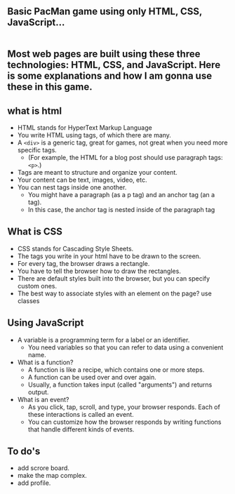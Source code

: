## Basic PacMan game using only  HTML, CSS, JavaScript...

<img src="screenshot.PMG" alt="">

## Most web pages are built using these three technologies: HTML, CSS, and JavaScript. Here is some explanations and how I am gonna use these in this game.

## what is html

- HTML stands for HyperText Markup Language
- You write HTML using tags, of which there are many.
- A `<div>` is a generic tag, great for games, not great when you need more specific tags.
  - (For example, the HTML for a blog post should use paragraph tags: `<p>`.)
- Tags are meant to structure and organize your content.
- Your content can be text, images, video, etc.
- You can nest tags inside one another.
  - You might have a paragraph (as a p tag) and an anchor tag (an a tag).
  - In this case, the anchor tag is nested inside of the paragraph tag

## What is CSS

- CSS stands for Cascading Style Sheets.
- The tags you write in your html have to be drawn to the screen.
- For every tag, the browser draws a rectangle.
- You have to tell the browser how to draw the rectangles.
- There are default styles built into the browser, but you can specify custom ones.
- The best way to associate styles with an element on the page? use classes

## Using JavaScript

- A variable is a programming term for a label or an identifier.
  - You need variables so that you can refer to data using a convenient name.
- What is a function?
  - A function is like a recipe, which contains one or more steps.
  - A function can be used over and over again.
  - Usually, a function takes input (called "arguments") and returns output.
- What is an event?
  - As you click, tap, scroll, and type, your browser responds. Each of these interactions is called an event.
  - You can customize how the browser responds by writing functions that handle different kinds of events.

## To do's

- add scrore board.
- make the map complex.
- add profile. 